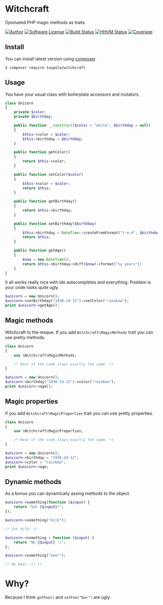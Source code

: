 # Witchcraft

Opionated PHP magic methods as traits.

[![Author](http://img.shields.io/badge/author-@tuupola-blue.svg?style=flat-square)](https://twitter.com/tuupola)
[![Software License](https://img.shields.io/badge/license-MIT-brightgreen.svg?style=flat-square)](LICENSE.txt)
[![Build Status](https://img.shields.io/travis/tuupola/witchcraft/master.svg?style=flat-square)](https://travis-ci.org/tuupola/witchcraft)
[![HHVM Status](https://img.shields.io/hhvm/tuupola/witchcraft.svg?style=flat-square)](http://hhvm.h4cc.de/package/tuupola/witchcraft)
[![Coverage](http://img.shields.io/codecov/c/github/tuupola/witchcraft.svg?style=flat-square)](https://codecov.io/github/tuupola/witchcraft)

## Install

You can install latest version using [composer](https://getcomposer.org/).

```
$ composer require tuupola/witchcraft
```

## Usage

You have your usual class with boilerplate accessors and mutators.

```php
class Unicorn
{
    private $color;
    private $birthday;

    public function __construct($color = "white", $birthday = null)
    {
        $this->color = $color;
        $this->birthday = $birthday;
    }

    public function getColor()
    {
        return $this->color;
    }

    public function setColor($color)
    {
        $this->color = $color;
        return $this;
    }

    public function getBirthday()
    {
        return $this->birthday;
    }

    public function setBirthday($birthday)
    {
        $this->birthday = DateTime::createFromFormat("Y-m-d", $birthday);
        return $this;
    }

    public function getAge()
    {
        $now = new DateTime();
        return $this->birthday->diff($now)->format("%y years");
    }
}
```

It all works really nice with ide autocompletes and everything. Problem is your code looks quite ugly.

```php
$unicorn = new Unicorn();
$unicorn->setBirthday("1930-24-12")->setColor("rainbow");
print $unicorn->getAge();
```

## Magic methods

Witchcraft to the resque. If you add `Witchcraft\MagicMethods` trait you can use pretty methods.

```php
class Unicorn
{
    use \Witchcraft\MagicMethods;

    /* Rest of the code stays exactly the same. */
}
```

```php
$unicorn = new Unicorn();
$unicorn->birthday("1930-24-12")->color("rainbow");
print $unicorn->age();
```

## Magic properties

If you add `Witchcraft\MagicProperties` trait you can use pretty properties.

```php
class Unicorn
{
    use \Witchcraft\MagicProperties;

    /* Rest of the code stays exactly the same. */
}
```

```php
$unicorn = new Unicorn();
$unicorn->birthday = "1930-24-12";
$unicorn->color = "rainbow";
print $unicorn->age;
```

## Dynamic methods

As a bonus you can dynamically assing methods to the object.

```php
$unicorn->something(function ($input) {
    return "Got {$input}!";
});

$unicorn->something("milk");

/* Got milk! */
```

```php
$unicorn->something = function ($input) {
    return "No {$input} :(";
};

$unicorn->something("beer");

/* No beer :() */
```

# Why?

Because I think `getFoo()` and `setFoo("bar")` are ugly.
